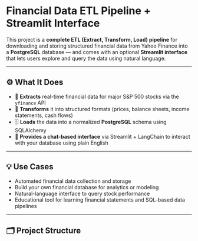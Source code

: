 # Financial Data ETL Pipeline + Streamlit Interface

This project is a **complete ETL (Extract, Transform, Load) pipeline** for downloading and storing structured financial data from Yahoo Finance into a **PostgreSQL** database — and comes with an optional **Streamlit interface** that lets users explore and query the data using natural language.

---

## ⚙️ What It Does

- 🔁 **Extracts** real-time financial data for major S&P 500 stocks via the `yfinance` API
- 🧱 **Transforms** it into structured formats (prices, balance sheets, income statements, cash flows)
- 🗄️ **Loads** the data into a normalized **PostgreSQL** schema using SQLAlchemy
- 💬 **Provides a chat-based interface** via Streamlit + LangChain to interact with your database using plain English

---

## 💡 Use Cases

- Automated financial data collection and storage
- Build your own financial database for analytics or modeling
- Natural-language interface to query stock performance
- Educational tool for learning financial statements and SQL-based data pipelines

---

## 🗂️ Project Structure

